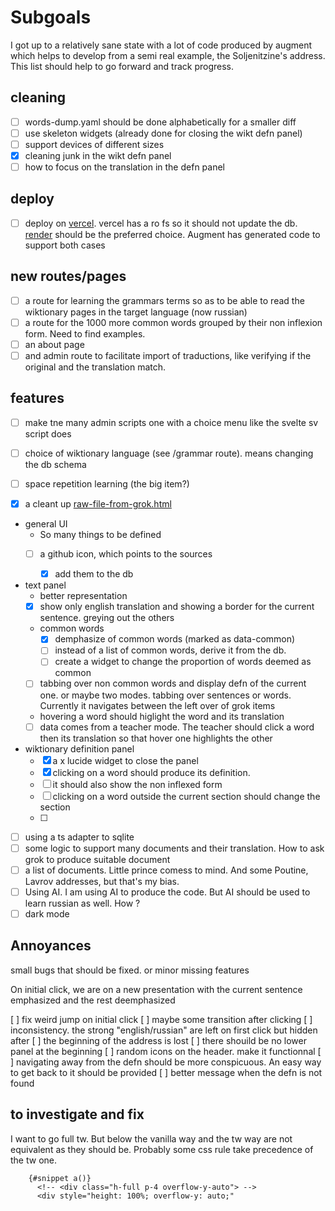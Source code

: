 # Subgoals

I got up to a relatively sane state with a lot of code produced
by augment which helps to develop from a semi real example, the
Soljenitzine's address. This list should help to go forward and track progress.

## cleaning

* [ ] words-dump.yaml should be done alphabetically for a smaller diff
* [ ] use skeleton widgets (already done for closing the wikt defn panel)
* [ ] support devices of different sizes
* [x] cleaning junk in the wikt defn panel
* [ ] how to focus on the translation in the defn panel

## deploy

* [ ] deploy on [vercel](https://vercel.com/). vercel has a ro fs so it should not update
the db.  [render](https://render.com/) should be the preferred choice. Augment has generated code to support both cases

## new routes/pages
* [ ] a route for learning the grammars terms so as to be able to read the wiktionary pages in the target language (now russian)
* [ ] a route for the 1000 more common words grouped by their non inflexion form. Need to find examples.
* [ ] an about page
* [ ] and admin route to facilitate import of traductions, like verifying if the original and the translation match.

## features

* [ ] make tne many admin scripts one with a choice menu like the svelte sv script does 
* [ ] choice of wiktionary language (see /grammar route). means changing the db schema

* [ ] space repetition learning (the big item?)
* [x] a cleant up [raw-file-from-grok.html](static/raw-file-from-grok.html)
* general UI
  * So many things to be defined
  * [ ] a github icon, which points to the sources
  
    * [x] add them to the db
* text panel
  *  better representation
    * [x] show only english translation and showing a border for the current sentence. greying out the others
  * common words
    * [x] demphasize of common words (marked as data-common)
    * [ ] instead of a list of common words, derive it from the db. 
    * [ ] create a widget to change the proportion of words deemed as common
  * [ ] tabbing over non common words and display defn of the current one. or maybe two modes. tabbing over sentences or words. Currently it navigates between the left over of grok items
  *  hovering a word should higlight the word and its translation
    * [ ] data comes from a teacher mode. The teacher should click a word then its translation so that hover one highlights the other
* wiktionary definition panel
   * [x] a x lucide widget to close the panel
   * [x] clicking on a word should produce its definition. 
   * [ ] it should also show the non inflexed form
   * [ ] clicking on a word outside the current section should change the section
   * [ ]

* [ ] using a ts adapter to sqlite
* [ ] some logic to support many documents and their translation. How to ask grok to produce suitable document
* [ ] a list of documents. Little prince comess to mind. And some Poutine, Lavrov addresses, but that's my bias.
* [ ] Using AI. I am using AI to produce the code. But AI should be used to learn russian as well. How ?
* [ ] dark mode

## Annoyances

small bugs that should be fixed. or minor missing features

On initial click, we are on a new presentation with
the current sentence emphasized and the rest deemphasized

[ ] fix weird jump on initial click
[ ] maybe some transition after clicking
[ ] inconsistency. the strong "english/russian" are left on first click but hidden after
[ ] the beginning of the address is lost
[ ] there shouild be no lower panel at the beginning
[ ] random icons on the header. make it functionnal
[ ] navigating away from the defn should be more conspicuous. An easy way to get back to it should be provided
[ ] better message when the defn is not found

## to investigate and fix

I want to go full tw. But below the vanilla way and the tw way are not
equivalent as they should be. Probably some css rule take precedence of the
tw one.

```svelte
    {#snippet a()}
      <!-- <div class="h-full p-4 overflow-y-auto"> -->
      <div style="height: 100%; overflow-y: auto;"
```
